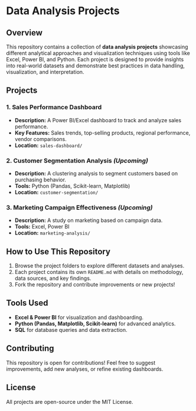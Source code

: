 # Data Analysis Projects

## Overview
This repository contains a collection of **data analysis projects** showcasing different analytical approaches and visualization techniques using tools like Excel, Power BI, and Python. Each project is designed to provide insights into real-world datasets and demonstrate best practices in data handling, visualization, and interpretation.

## Projects
### 1. **Sales Performance Dashboard**
   - **Description:** A Power BI/Excel dashboard to track and analyze sales performance.
   - **Key Features:** Sales trends, top-selling products, regional performance, vendor comparisons.
   - **Location:** `sales-dashboard/`

### 2. **Customer Segmentation Analysis** *(Upcoming)*
   - **Description:** A clustering analysis to segment customers based on purchasing behavior.
   - **Tools:** Python (Pandas, Scikit-learn, Matplotlib)
   - **Location:** `customer-segmentation/`

### 3. **Marketing Campaign Effectiveness** *(Upcoming)*
   - **Description:** A study on marketing based on campaign data.
   - **Tools:** Excel, Power BI
   - **Location:** `marketing-analysis/`

## How to Use This Repository
1. Browse the project folders to explore different datasets and analyses.
2. Each project contains its own `README.md` with details on methodology, data sources, and key findings.
3. Fork the repository and contribute improvements or new projects!

## Tools Used
- **Excel & Power BI** for visualization and dashboarding.
- **Python (Pandas, Matplotlib, Scikit-learn)** for advanced analytics.
- **SQL** for database queries and data extraction.

## Contributing
This repository is open for contributions! Feel free to suggest improvements, add new analyses, or refine existing dashboards.

## License
All projects are open-source under the MIT License.
